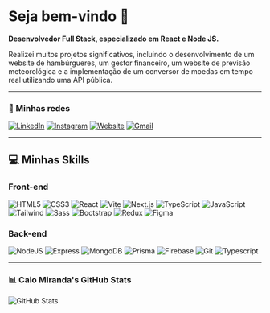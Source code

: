 # Seja bem-vindo 👋

**Desenvolvedor Full Stack, especializado em React e Node JS.**

Realizei muitos projetos significativos, incluindo o desenvolvimento de um website de hambúrgueres, um gestor financeiro, um website de previsão meteorológica e a implementação de um conversor de moedas em tempo real utilizando uma API pública.

---

### 📡 Minhas redes

[![LinkedIn](https://img.shields.io/badge/-LinkedIn-0077B5?style=flat&logo=linkedin&logoColor=white)](https://linkedin.com)
[![Instagram](https://img.shields.io/badge/-Instagram-E4405F?style=flat&logo=instagram&logoColor=white)](https://instagram.com)
[![Website](https://img.shields.io/badge/-Website-000000?style=flat&logo=vercel&logoColor=white)](https://yourwebsite.com)
[![Gmail](https://img.shields.io/badge/-Gmail-D14836?style=flat&logo=gmail&logoColor=white)](mailto:seuemail@gmail.com)

---

## 💻 Minhas Skills

### Front-end  
![HTML5](https://img.shields.io/badge/-HTML5-E34F26?style=flat&logo=html5&logoColor=white)
![CSS3](https://img.shields.io/badge/-CSS3-1572B6?style=flat&logo=css3&logoColor=white)
![React](https://img.shields.io/badge/-React-61DAFB?style=flat&logo=react&logoColor=black)
![Vite](https://img.shields.io/badge/-Vite-646CFF?style=flat&logo=vite&logoColor=white)
![Next.js](https://img.shields.io/badge/-Next.js-000000?style=flat&logo=next.js&logoColor=white)
![TypeScript](https://img.shields.io/badge/-TypeScript-3178C6?style=flat&logo=typescript&logoColor=white)
![JavaScript](https://img.shields.io/badge/-JavaScript-F7DF1E?style=flat&logo=javascript&logoColor=black)
![Tailwind](https://img.shields.io/badge/-TailwindCSS-06B6D4?style=flat&logo=tailwindcss&logoColor=white)
![Sass](https://img.shields.io/badge/-Sass-CC6699?style=flat&logo=sass&logoColor=white)
![Bootstrap](https://img.shields.io/badge/-Bootstrap-7952B3?style=flat&logo=bootstrap&logoColor=white)
![Redux](https://img.shields.io/badge/-Redux-764ABC?style=flat&logo=redux&logoColor=white)
![Figma](https://img.shields.io/badge/-Figma-F24E1E?style=flat&logo=figma&logoColor=white)

### Back-end  
![NodeJS](https://img.shields.io/badge/-Node.js-339933?style=flat&logo=nodedotjs&logoColor=white)
![Express](https://img.shields.io/badge/-Express-000000?style=flat&logo=express&logoColor=white)
![MongoDB](https://img.shields.io/badge/-MongoDB-47A248?style=flat&logo=mongodb&logoColor=white)
![Prisma](https://img.shields.io/badge/-Prisma-2D3748?style=flat&logo=prisma&logoColor=white)
![Firebase](https://img.shields.io/badge/-Firebase-FFCA28?style=flat&logo=firebase&logoColor=black)
![Git](https://img.shields.io/badge/-Git-F05032?style=flat&logo=git&logoColor=white)
![Typescript](https://img.shields.io/badge/-TypeScript-3178C6?style=flat&logo=typescript&logoColor=white)

---

### 📊 Caio Miranda's GitHub Stats

![GitHub Stats](https://github-readme-stats.vercel.app/api?username=CaioMiranda&show_icons=true&theme=dark)
